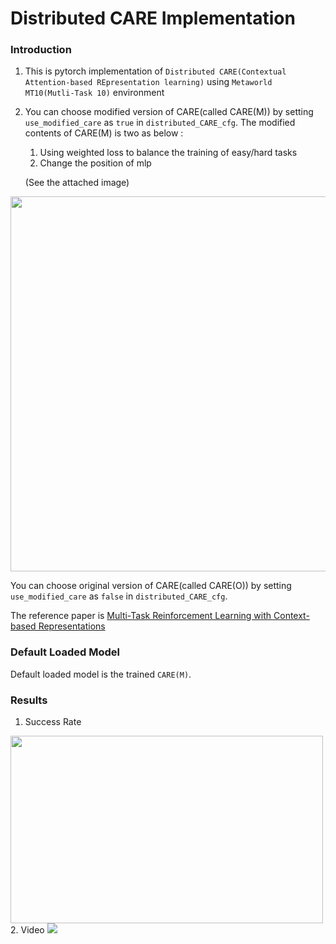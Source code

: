 # Distributed CARE Implementation

### Introduction
1. This is pytorch implementation of `Distributed CARE(Contextual Attention-based REpresentation learning)` using `Metaworld MT10(Mutli-Task 10)` environment
2. You can choose modified version of CARE(called CARE(M)) by setting `use_modified_care` as `true` in `distributed_CARE_cfg`. The modified contents of CARE(M) is two as below :
   1. Using weighted loss to balance the training of easy/hard tasks
   2. Change the position of mlp 

   (See the attached image)
<img src = "https://user-images.githubusercontent.com/73100569/130648481-cbaf5244-febf-4a4e-9d2d-466034cab7ed.png" width="800" height="600">
   
   You can choose original version of CARE(called CARE(O)) by setting `use_modified_care` as `false` in `distributed_CARE_cfg`.

The reference paper is [Multi-Task Reinforcement Learning with Context-based Representations](https://arxiv.org/abs/2102.06177)

### Default Loaded Model

Default loaded model is the trained `CARE(M)`.

### Results

1. Success Rate
<img src = "https://user-images.githubusercontent.com/73100569/130654451-6458293b-4be2-4f55-ae59-ae240a8566b7.png" width="500" height="300">
2. Video
<img src = "https://user-images.githubusercontent.com/73100569/130655417-e2795643-66a6-4eea-b37d-4f9ced7266ce.gif">